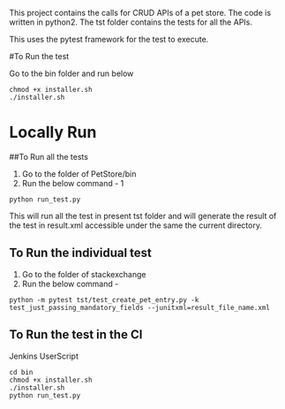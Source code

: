 This project contains the calls for CRUD APIs of a pet store. 
The code is written in python2.
The tst folder contains the tests for all the APIs.

This uses the pytest framework for the test to execute.

#To Run the test 

Go to the bin folder and run below 
```
chmod +x installer.sh
./installer.sh
```

# Locally Run

##To Run all the tests 

1) Go to the folder of PetStore/bin
2) Run the below command - 1

```applescript
python run_test.py
```
This will run all the test in present tst folder and will generate the result of the test in result.xml accessible 
under the same the current directory. 

## To Run the individual test

1) Go to the folder of stackexchange
2) Run the below command - 

```applescript
python -m pytest tst/test_create_pet_entry.py -k test_just_passing_mandatory_fields --junitxml=result_file_name.xml
```

## To Run the test in the CI 
Jenkins UserScript
```
cd bin
chmod +x installer.sh
./installer.sh
python run_test.py
```

